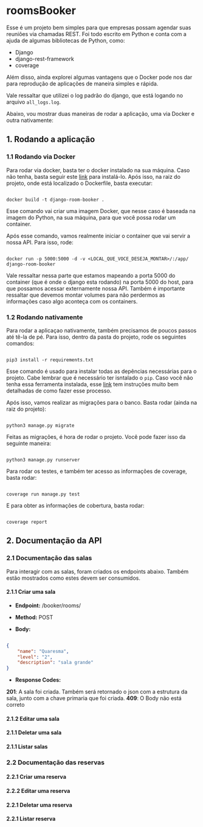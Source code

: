 # roomsBooker

Esse é um projeto bem simples para que empresas possam agendar suas reuniões via chamadas REST.
Foi todo escrito em Python e conta com a ajuda de algumas bibliotecas de Python, como:

- Django
- django-rest-framework
- coverage

Além disso, ainda explorei algumas vantagens que o Docker pode nos dar para reprodução de aplicações
de maneira simples e rápida.

Vale ressaltar que utilizei o log padrão do django, que está logando no arquivo ```all_logs.log```.

Abaixo, vou mostrar duas maneiras de rodar a aplicação, uma via Docker e outra nativamente:

## 1. Rodando a aplicação

### 1.1 Rodando via Docker

Para rodar via docker, basta ter o docker instalado na sua máquina. Caso não tenha, basta seguir este [link](https://docs.docker.com/install/#supported-platforms) para
instalá-lo. Após isso, na raiz do projeto, onde está localizado o Dockerfile, basta executar:

``` shell

docker build -t django-room-booker .

```

Esse comando vai criar uma imagem Docker, que nesse caso é baseada na imagem do Python, na sua máquina, para que você possa rodar um container.

Após esse comando, vamos realmente iniciar o container que vai servir a nossa API. Para isso, rode:

``` shell

docker run -p 5000:5000 -d -v <LOCAL_QUE_VOCE_DESEJA_MONTAR>/:/app/ django-room-booker

```

Vale ressaltar nessa parte que estamos mapeando a porta 5000 do container (que é onde o django esta rodando) na porta 5000 do host, para que possamos acessar externamente
nossa API. Também é importante ressaltar que devemos montar volumes para não perdermos as informações caso algo aconteça com os containers.

### 1.2 Rodando nativamente

Para rodar a aplicaçao nativamente, também precisamos de poucos passos até tê-la de pé. Para isso, dentro da pasta do projeto, rode os seguintes comandos:

``` shell

pip3 install -r requirements.txt

```

Esse comando é usado para instalar todas as depências necessárias para o projeto. Cabe lembrar que é necessário ter isntalado o ```pip```. Caso você não tenha essa ferramenta
instalada, esse [link](https://stackoverflow.com/questions/6587507/how-to-install-pip-with-python-3) tem instruções muito bem detalhadas de como fazer esse processo.

Após isso, vamos realizar as migrações para o banco. Basta rodar (ainda na raiz do projeto):

``` shell

python3 manage.py migrate

```

Feitas as migrações, é hora de rodar o projeto. Você pode fazer isso da seguinte maneira:

``` shell

python3 manage.py runserver

```

Para rodar os testes, e também ter acesso as informações de coverage, basta rodar:

``` shell

coverage run manage.py test

```

E para obter as informações de cobertura, basta rodar:

``` shell

coverage report

```

## 2. Documentação da API

### 2.1 Documentação das salas

Para interagir com as salas, foram criados os endpoints abaixo. Também estão mostrados como estes devem ser consumidos.

#### 2.1.1 Criar uma sala

- **Endpoint:** /booker/rooms/

- **Method:** POST

- **Body:**

``` json

{
    "name": "Quaresma",
    "level": "2",
    "description": "sala grande"
}

```

- **Response Codes:**

**201**: A sala foi criada. Também será retornado o json com a estrutura da sala, junto com a chave primaria que foi criada.
**409**: O Body não está correto

#### 2.1.2 Editar uma sala
#### 2.1.1 Deletar uma sala
#### 2.1.1 Listar salas


### 2.2 Documentação das reservas

#### 2.2.1 Criar uma reserva
#### 2.2.2 Editar uma reserva
#### 2.2.1 Deletar uma reserva
#### 2.2.1 Listar reserva